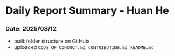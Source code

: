 # Daily Report Summary - Huan He

### Date: 2025/03/12
- built folder structure on GitHub
- uploaded `CODE_OF_CONDUCT.md`, `CONTRIBUTING.md`, `README.md`